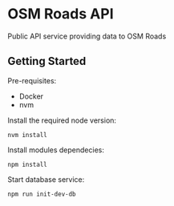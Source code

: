 # OSM Roads API

Public API service providing data to OSM Roads

## Getting Started

Pre-requisites:

- Docker
- nvm

Install the required node version:

    nvm install

Install modules dependecies:

    npm install

Start database service:

    npm run init-dev-db